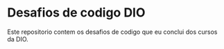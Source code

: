 # Desafios de codigo DIO

Este repositorio contem os desafios de codigo que eu conclui dos cursos da DIO.


